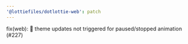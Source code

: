 ```yaml
---
'@lottiefiles/dotlottie-web': patch
---
```


fix(web): 🐛 theme updates not triggered for paused/stopped animation (#227)
